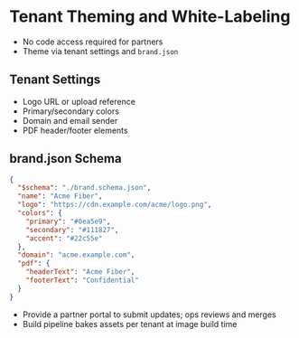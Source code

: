 # Tenant Theming and White-Labeling

- No code access required for partners
- Theme via tenant settings and `brand.json`

## Tenant Settings
- Logo URL or upload reference
- Primary/secondary colors
- Domain and email sender
- PDF header/footer elements

## brand.json Schema
```json
{
  "$schema": "./brand.schema.json",
  "name": "Acme Fiber",
  "logo": "https://cdn.example.com/acme/logo.png",
  "colors": {
    "primary": "#0ea5e9",
    "secondary": "#111827",
    "accent": "#22c55e"
  },
  "domain": "acme.example.com",
  "pdf": {
    "headerText": "Acme Fiber",
    "footerText": "Confidential"
  }
}
```

- Provide a partner portal to submit updates; ops reviews and merges
- Build pipeline bakes assets per tenant at image build time